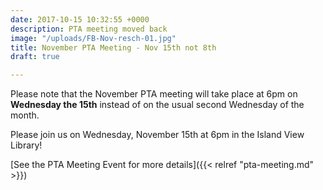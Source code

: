 ```yaml
---
date: 2017-10-15 10:32:55 +0000
description: PTA meeting moved back
image: "/uploads/FB-Nov-resch-01.jpg"
title: November PTA Meeting - Nov 15th not 8th
draft: true

---
```



Please note that the November PTA meeting will take place at 6pm on **Wednesday the 15th** instead of on the usual second Wednesday of the month.

Please join us on Wednesday, November 15th at 6pm in the Island View Library!

[See the PTA Meeting Event for more details]({{< relref "pta-meeting.md" >}})